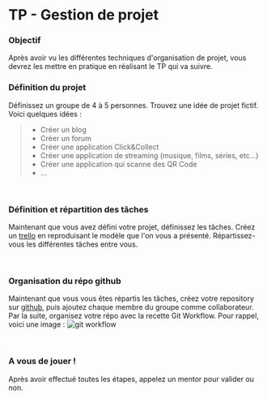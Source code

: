 # TP - Gestion de projet

### Objectif

Après avoir vu les différentes techniques d'organisation de projet, vous devrez les mettre en pratique en réalisant le TP qui va suivre.
<br>

### Définition du projet

Définissez un groupe de 4 à 5 personnes.
Trouvez une idée de projet fictif. Voici quelques idées :
> - Créer un blog
> - Créer un forum
> - Créer une application Click&Collect
> - Créer une application de streaming (musique, films, séries, etc...)
> - Créer une application qui scanne des QR Code
> - ...

<br>

### Définition et répartition des tâches

Maintenant que vous avez défini votre projet, définissez les tâches. Créez un [trello](https://trello.com/) en reproduisant le modèle que l'on vous a présenté.
Répartissez-vous les différentes tâches entre vous.

<br>

### Organisation du répo github

Maintenant que vous vous êtes répartis les tâches, créez votre repository sur [github](https://github.com/), puis ajoutez chaque membre du groupe comme collaborateur. 
Par la suite, organisez votre répo avec la recette Git Workflow.
Pour rappel, voici une image :
![git workflow](https://i.imgur.com/qQVJStx.png)

<br>

### A vous de jouer !

Après avoir effectué toutes les étapes, appelez un mentor pour valider ou non.